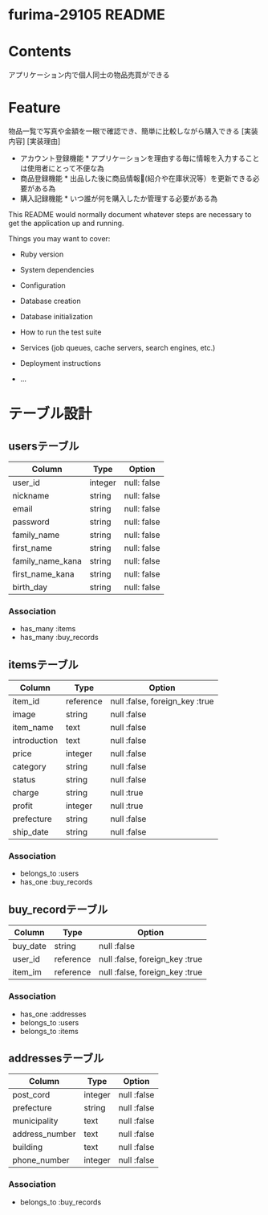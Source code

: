 # furima-29105 README

# Contents
  アプリケーション内で個人同士の物品売買ができる

# Feature
  物品一覧で写真や金額を一眼で確認でき、簡単に比較しながら購入できる
  [実装内容]               [実装理由]     
  * アカウント登録機能       * アプリケーションを理由する毎に情報を入力することは使用者にとって不便な為
  * 商品登録機能            * 出品した後に商品情報(紹介や在庫状況等）を更新できる必要がある為
  * 購入記録機能            * いつ誰が何を購入したか管理する必要がある為


This README would normally document whatever steps are necessary to get the
application up and running.

Things you may want to cover:

* Ruby version

* System dependencies

* Configuration

* Database creation

* Database initialization

* How to run the test suite

* Services (job queues, cache servers, search engines, etc.)

* Deployment instructions

* ...

# テーブル設計

## usersテーブル
| Column                | Type     | Option      |
| ----------------------| ---------|-------------|
|  user_id              | integer  | null: false |
|  nickname             | string   | null: false |
|  email                | string   | null: false |
|  password             | string   | null: false |
|  family_name          | string   | null: false |
|  first_name           | string   | null: false |
|  family_name_kana     | string   | null: false |
|  first_name_kana      | string   | null: false |
|  birth_day            | string   | null: false |


### Association
- has_many :items
- has_many :buy_records

## itemsテーブル
| Column       | Type      | Option                        |
|--------------|---------- |-------------------------------|
|  item_id     | reference | null :false, foreign_key :true|
|  image       | string    | null :false                   |
|  item_name   | text      | null :false                   |
|  introduction| text      | null :false                   |
|  price       | integer   | null :false                   |
|  category    | string    | null :false                   |
|  status      | string    | null :false                   |
|  charge      | string    | null :true                    |
|  profit      | integer   | null :true                    |
|  prefecture  | string    | null :false                   |
|  ship_date   | string    | null :false                   |

### Association
- belongs_to :users
- has_one :buy_records

## buy_recordテーブル
| Column       | Type      | Option                         |
| -------------|-----------|--------------------------------|
| buy_date     | string    | null :false
| user_id      | reference | null :false, foreign_key :true |
| item_im      | reference | null :false, foreign_key :true |

### Association
- has_one :addresses
- belongs_to :users
- belongs_to :items

## addressesテーブル
| Column         | Type      | Option       |
|----------------|-----------|--------------|
| post_cord      | integer   | null :false  |
| prefecture     | string    | null :false  |
| municipality   | text      | null :false  |
| address_number | text      | null :false  |
| building       | text      | null :false  |
| phone_number   | integer   | null :false  |

### Association
- belongs_to :buy_records



